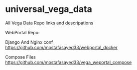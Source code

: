 # universal_vega_data
All Vega Data Repo links and descripations

WebPortal Repo:

Django And Nginx conf
https://github.com/mostafasayed33/webportal_docker

Compose Files
https://github.com/mostafasayed33/vega_weportal_compose




